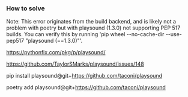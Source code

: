 ### How to solve

Note: This error originates from the build backend, and is likely not a problem with poetry but with playsound (1.3.0) not supporting PEP 517 builds. You can verify this by running 'pip wheel --no-cache-dir --use-pep517 "playsound (==1.3.0)"'.



https://pythonfix.com/pkg/p/playsound/


https://github.com/TaylorSMarks/playsound/issues/148


pip install playsound@git+https://github.com/taconi/playsound


poetry add playsound@git+https://github.com/taconi/playsound
